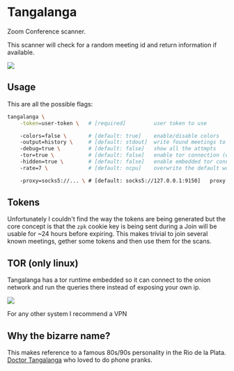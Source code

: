 # Tangalanga

Zoom Conference scanner.

This scanner will check for a random meeting id and return information if available.

![](http://share.elcuervo.net/tangalanga-find-02.png)

## Usage

This are all the possible flags:

```bash
tangalanga \
    -token=user-token \   # [required]         user token to use

    -colors=false \       # [default: true]    enable/disable colors
    -output=history \     # [default: stdout]  write found meetings to file
    -debug=true \         # [default: false]   show all the attmpts
    -tor=true \           # [default: false]   enable tor connection (will use default socks proxy)
    -hidden=true \        # [default: false]   enable embedded tor connection (only linux)
    -rate=7 \             # [default: ncpu]    overwrite the default worker pool

    -proxy=socks5://... \ # [default: socks5://127.0.0.1:9150]   proxy url to use
```

## Tokens

Unfortunately I couldn't find the way the tokens are being generated but the core concept is that
the `zpk` cookie key is being sent during a Join will be usable for ~24 hours before expiring. This
makes trivial to join several known meetings, gether some tokens and then use them for the scans.

## TOR (only linux)

Tangalanga has a tor runtime embedded so it can connect to the onion network and run the queries
there instead of exposing your own ip.

![](http://share.elcuervo.net/tangalanga-find-tor-01.png)

For any other system I recommend a VPN

## Why the bizarre name?

This makes reference to a famous 80s/90s personality in the Rio de la Plata. [Doctor Tangalanga](https://en.wikipedia.org/wiki/Dr._Tangalanga)
who loved to do phone pranks.
